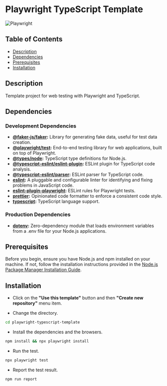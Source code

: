 # Playwright TypeScript Template

![Playwright](https://img.shields.io/github/v/release/microsoft/playwright?style=for-the-badge&logo=playwright&logoColor=%2345ba4b&label=PLAYWRIGHT&color=%2345ba4b)

## Table of Contents

- [Description](#description)
- [Dependencies](#dependencies)
- [Prerequisites](#prerequisites)
- [Installation](#installation)

## Description

Template project for web testing with Playwright and TypeScript.

## Dependencies

### Development Dependencies

- **[@faker-js/faker](https://www.npmjs.com/package/@faker-js/faker):** Library for generating fake data, useful for test data creation.
- **[@playwright/test](https://www.npmjs.com/package/@playwright/test):** End-to-end testing library for web applications, built on top of Playwright.
- **[@types/node](https://www.npmjs.com/package/@types/node):** TypeScript type definitions for Node.js.
- **[@typescript-eslint/eslint-plugin](https://www.npmjs.com/package/@typescript-eslint/eslint-plugin):** ESLint plugin for TypeScript code analysis.
- **[@typescript-eslint/parser](https://www.npmjs.com/package/@typescript-eslint/parser):** ESLint parser for TypeScript code.
- **[eslint](https://www.npmjs.com/package/eslint):** A pluggable and configurable linter for identifying and fixing problems in JavaScript code.
- **[eslint-plugin-playwright](https://www.npmjs.com/package/eslint-plugin-playwright):** ESLint rules for Playwright tests.
- **[prettier](https://www.npmjs.com/package/prettier):** Opinionated code formatter to enforce a consistent code style.
- **[typescript](https://www.npmjs.com/package/typescript):** TypeScript language support.

### Production Dependencies

- **[dotenv](https://www.npmjs.com/package/dotenv):** Zero-dependency module that loads environment variables from a .env file for your Node.js applications.

## Prerequisites

Before you begin, ensure you have Node.js and npm installed on your machine. If not, follow the installation instructions provided in the [Node.js Package Manager Installation Guide](https://nodejs.org/en/download/package-manager#installing-nodejs-via-package-manager).

## Installation

- Click on the **"Use this template"** button and then **"Create new repository"** menu item.

- Change the directory.

```bash
cd playwright-typescript-template
```

- Install the dependencies and the browsers.

```bash
npm install && npx playwright install
```

- Run the test.

```bash
npx playwright test
```

- Report the test result.

```bash
npm run report
```

